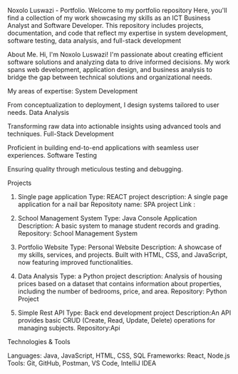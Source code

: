 Noxolo Luswazi - Portfolio.
Welcome to my portfolio repository
Here, you'll find a collection of my work showcasing my skills as an ICT Business Analyst and Software Developer. This repository includes projects, documentation, and code that reflect my expertise in system development, software testing, data analysis, and full-stack development


About Me.
Hi, I'm Noxolo Luswazi! I'm passionate about creating efficient software solutions and analyzing data to drive informed decisions. My work spans web development, application design, and business analysis to bridge the gap between technical solutions and organizational needs.



My areas of expertise:
System Development

From conceptualization to deployment, I design systems tailored to user needs.
Data Analysis

Transforming raw data into actionable insights using advanced tools and techniques.
Full-Stack Development

Proficient in building end-to-end applications with seamless user experiences.
Software Testing

Ensuring quality through meticulous testing and debugging.

Projects

1. Single page application
Type: REACT project
description: A single page application for a nail bar
Repositoty name: SPA project
Link :

2. School Management System
Type: Java Console Application
Description: A basic system to manage student records and grading.
Repository: School Management System
 

4. Portfolio Website
Type: Personal Website
Description: A showcase of my skills, services, and projects. Built with HTML, CSS, and JavaScript, now featuring improved functionalities.
   

4. Data Analysis
Type: a Python project
description: Analysis of housing prices based on a dataset that contains information about properties, including the number of bedrooms, price, and area.
Repository: Python Project


5. Simple Rest API
   Type: Back end development project
   Description:An API provides basic CRUD (Create, Read, Update, Delete) operations for managing subjects.
   Repository:Api
   


 Technologies & Tools
 
Languages: Java, JavaScript, HTML, CSS, SQL
Frameworks: React, Node.js
Tools: Git, GitHub, Postman, VS Code, IntelliJ IDEA


